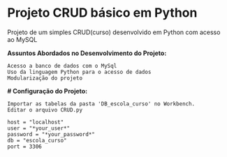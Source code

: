 # Projeto CRUD básico em Python

Projeto de um simples CRUD(curso) desenvolvido em Python com acesso ao MySQL

**Assuntos Abordados no Desenvolvimento do Projeto:**

```
Acesso a banco de dados com o MySql
Uso da linguagem Python para o acesso de dados
Modularização do projeto

```

**# Configuração do Projeto:**

```
Importar as tabelas da pasta 'DB_escola_curso' no Workbench.
Editar o arquivo CRUD.py

host = "localhost"
user = "*your_user*"
password = "*your_password*"
db = "escola_curso"
port = 3306

```

